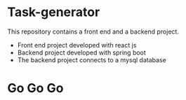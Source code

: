 <h1>Task-generator</h1>
<p>This repository contains a front end  and a backend project.</p>
<ul>
<li>Front end project developed with react js</li>
<li>Backend project developed with spring boot</li>
<li>The backend project connects to a mysql database</li>
</ul>
<h1>Go Go Go</h1>
